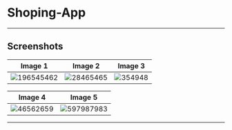 # Shoping-App


---- 
 
## Screenshots 


| Image 1 | Image 2 | Image 3| 
| ------- | ------- |------- |
|![196545462](https://github.com/chinmaywali/Galaxy_App/assets/123446377/665d1c57-cb72-45a6-91ba-8567d65b5864) | ![28465465](https://github.com/chinmaywali/Galaxy_App/assets/123446377/d98deed9-3cee-45af-841b-f49ec3446ebe) | ![354948](https://github.com/chinmaywali/Galaxy_App/assets/123446377/241413c8-789c-4129-b4d0-cced2ddc8e19) |

| Image 4 | Image 5 | 
| ------- | ------- |
|![46562659](https://github.com/chinmaywali/Galaxy_App/assets/123446377/2e203282-09cf-4ab3-ab03-2009095e7306)| ![597987983](https://github.com/chinmaywali/Galaxy_App/assets/123446377/5f193ac9-9194-47a9-812a-5fed1f017614) |

---
